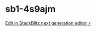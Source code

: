 # sb1-4s9ajm

[Edit in StackBlitz next generation editor ⚡️](https://stackblitz.com/~/github.com/corehimself/sb1-4s9ajm)